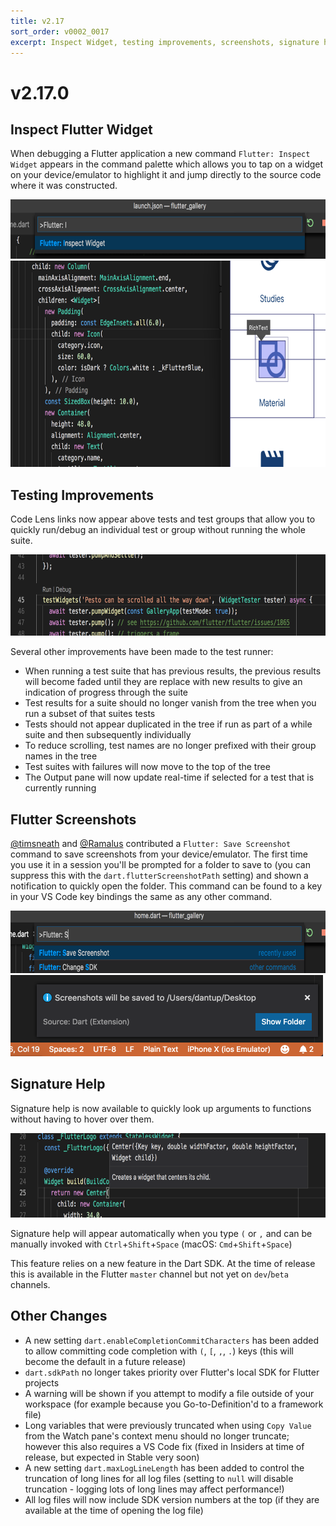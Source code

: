 ```yaml
---
title: v2.17
sort_order: v0002_0017
excerpt: Inspect Widget, testing improvements, screenshots, signature help
---
```


# v2.17.0

## Inspect Flutter Widget

When debugging a Flutter application a new command `Flutter: Inspect Widget` appears in the command palette which allows you to tap on a widget on your device/emulator to highlight it and jump directly to the source code where it was constructed.

<img src="/images/release_notes/v2.17/inspect_widget_command.png" width="700" height="95" />

<img src="/images/release_notes/v2.17/inspect_widget_demo.png" width="700" height="330" />

## Testing Improvements

Code Lens links now appear above tests and test groups that allow you to quickly run/debug an individual test or group without running the whole suite.

<img src="/images/release_notes/v2.17/test_code_lens.png" width="700" height="130" />

Several other improvements have been made to the test runner: 

- When running a test suite that has previous results, the previous results will become faded until they are replace with new results to give an indication of progress through the suite
- Test results for a suite should no longer vanish from the tree when you run a subset of that suites tests
- Tests should not appear duplicated in the tree if run as part of a while suite and then subsequently individually
- To reduce scrolling, test names are no longer prefixed with their group names in the tree
- Test suites with failures will now move to the top of the tree
- The Output pane will now update real-time if selected for a test that is currently running

## Flutter Screenshots

[@timsneath](https://github.com/timsneath) and [@Ramalus](https://github.com/Ramalus) contributed a `Flutter: Save Screenshot` command to save screenshots from your device/emulator. The first time you use it in a session you'll be prompted for a folder to save to (you can suppress this with the `dart.flutterScreenshotPath` setting) and shown a notification to quickly open the folder. This command can be found to a key in your VS Code key bindings the same as any other command.

<img src="/images/release_notes/v2.17/save_screenshot_command.png" width="700" height="100" />

<img src="/images/release_notes/v2.17/save_screenshot_message.png" width="500" height="130" />

## Signature Help

Signature help is now available to quickly look up arguments to functions without having to hover over them.

<img src="/images/release_notes/v2.17/signature_help.png" width="700" height="135" />

Signature help will appear automatically when you type `(` or `,` and can be manually invoked with `Ctrl`+`Shift`+`Space` (macOS: `Cmd`+`Shift`+`Space`)

This feature relies on a new feature in the Dart SDK. At the time of release this is available in the Flutter `master` channel but not yet on `dev`/`beta` channels.

## Other Changes

- A new setting `dart.enableCompletionCommitCharacters` has been added to allow committing code completion with `(`, `[`, `,`, `.`) keys (this will become the default in a future release)
- `dart.sdkPath` no longer takes priority over Flutter's local SDK for Flutter projects
- A warning will be shown if you attempt to modify a file outside of your workspace (for example because you Go-to-Definition'd to a framework file)
- Long variables that were previously truncated when using `Copy Value` from the Watch pane's context menu should no longer truncate; however this also requires a VS Code fix (fixed in Insiders at time of release, but expected in Stable very soon)
- A new setting `dart.maxLogLineLength` has been added to control the truncation of long lines for all log files (setting to `null` will disable truncation - logging lots of long lines may affect performance!)
- All log files will now include SDK version numbers at the top (if they are available at the time of opening the log file)
